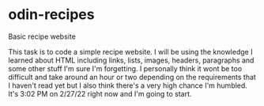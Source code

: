 # odin-recipes
Basic recipe website

This task is to code a simple recipe website.  I will be using the knowledge I learned
about HTML including links, lists, images, headers, paragraphs and some other stuff I'm sure I'm forgetting.  I personally think it wont be too difficult and take around an hour or two depending on the requirements that I haven't read yet but I also think there's a very high chance I'm humbled.  It's 3:02 PM on 2/27/22 right now and I'm going to start.